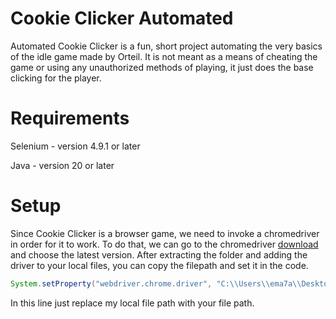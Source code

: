 # Cookie Clicker Automated

Automated Cookie Clicker is a fun, short project automating the very basics of the idle game made by Orteil. It is not meant as a means of cheating the game or using any unauthorized methods of playing, it just does the base clicking for the player.

# Requirements
Selenium - version 4.9.1 or later

Java - version 20 or later

# Setup
Since Cookie Clicker is a browser game, we need to invoke a chromedriver in order for it to work. To do that, we can go to the chromedriver [download](https://chromedriver.chromium.org/downloads "Chrome Driver") and choose the latest version. After extracting the folder and adding the driver to your local files, you can copy the filepath and set it in the code.

``` java
System.setProperty("webdriver.chrome.driver", "C:\\Users\\ema7a\\Desktop\\chromedriver-win64\\chromedriver.exe");
```
In this line just replace my local file path with your file path. 